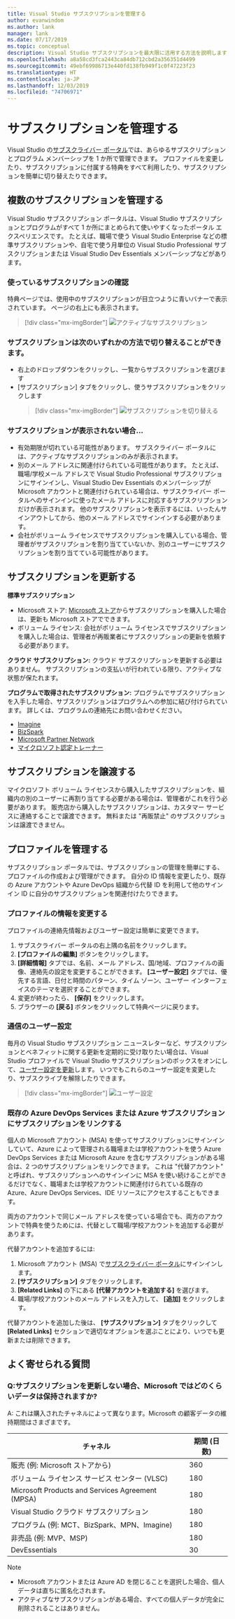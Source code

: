 ```yaml
---
title: Visual Studio サブスクリプションを管理する
author: evanwindom
ms.author: lank
manager: lank
ms.date: 07/17/2019
ms.topic: conceptual
description: Visual Studio サブスクリプションを最大限に活用する方法を説明します
ms.openlocfilehash: a8a58cd3fca2443ca84db712cbd2a356351d4499
ms.sourcegitcommit: 49ebf69986713e440fd138fb949f1c0f47223f23
ms.translationtype: HT
ms.contentlocale: ja-JP
ms.lasthandoff: 12/03/2019
ms.locfileid: "74706971"
---
```

# <a name="managing-subscriptions"></a>サブスクリプションを管理する

Visual Studio の[サブスクライバー ポータル](https://my.visualstudio.com)では、あらゆるサブスクリプションとプログラム メンバーシップを 1 か所で管理できます。 プロファイルを変更したり、サブスクリプションに付属する特典をすべて利用したり、サブスクリプションを簡単に切り替えたりできます。

## <a name="managing-multiple-subscriptions"></a>複数のサブスクリプションを管理する

Visual Studio サブスクリプション ポータルは、Visual Studio サブスクリプションとプログラムがすべて 1 か所にまとめられて使いやすくなったポータル エクスペリエンスです。 たとえば、職場で使う Visual Studio Enterprise などの標準サブスクリプションや、自宅で使う月単位の Visual Studio Professional サブスクリプションまたは Visual Studio Dev Essentials メンバーシップなどがあります。

### <a name="which-subscription-am-i-using"></a>使っているサブスクリプションの確認

特典ページでは、使用中のサブスクリプションが目立つように青いバナーで表示されています。 ページの右上にも表示されます。
> [!div class="mx-imgBorder"]
> ![アクティブなサブスクリプション](_img/manage-vs-subscriptions/current-subscription-cropped.png)

### <a name="to-switch-between-subscriptions-you-can"></a>サブスクリプションは次のいずれかの方法で切り替えることができます。

- 右上のドロップダウンをクリックし、一覧からサブスクリプションを選びます
- [サブスクリプション] タブをクリックし、使うサブスクリプションをクリックします
  > [!div class="mx-imgBorder"]
  > ![サブスクリプションを切り替える](_img/manage-vs-subscriptions/change-subscription-resized.png)

### <a name="if-your-subscription-is-not-visible"></a>サブスクリプションが表示されない場合...

- 有効期限が切れている可能性があります。 サブスクライバー ポータルには、アクティブなサブスクリプションのみが表示されます。
- 別のメール アドレスに関連付けられている可能性があります。 たとえば、職場/学校メール アドレスで Visual Studio Professional サブスクリプションにサインインし、Visual Studio Dev Essentials のメンバーシップが Microsoft アカウントと関連付けられている場合は、サブスクライバー ポータルへのサインインに使ったメール アドレスに対応するサブスクリプションだけが表示されます。 他のサブスクリプションを表示するには、いったんサインアウトしてから、他のメール アドレスでサインインする必要があります。
- 会社がボリューム ライセンスでサブスクリプションを購入している場合、管理者がサブスクリプションを割り当てていないか、別のユーザーにサブスクリプションを割り当てている可能性があります。

## <a name="renewing-my-subscriptions"></a>サブスクリプションを更新する

**標準サブスクリプション**
- Microsoft ストア: [Microsoft ストア](https://www.microsoft.com/store)からサブスクリプションを購入した場合は、更新も Microsoft ストアでできます。
- ボリューム ライセンス: 会社がボリューム ライセンスでサブスクリプションを購入した場合は、管理者が再販業者にサブスクリプションの更新を依頼する必要があります。

**クラウド サブスクリプション:** クラウド サブスクリプションを更新する必要はありません。 サブスクリプションの支払いが行われている限り、アクティブな状態が保たれます。

**プログラムで取得されたサブスクリプション:** プログラムでサブスクリプションを入手した場合、サブスクリプションはプログラムへの参加に結び付けられています。 詳しくは、プログラムの連絡先にお問い合わせください。

- [Imagine](https://imagine.microsoft.com/about)
- [BizSpark](https://bizspark.microsoft.com/About/Offers)
- [Microsoft Partner Network](https://partner.microsoft.com)
- [マイクロソフト認定トレーナー](https://www.microsoft.com/learning/mct-certification.aspx)

## <a name="transferring-subscriptions"></a>サブスクリプションを譲渡する

マイクロソフト ボリューム ライセンスから購入したサブスクリプションを、組織内の別のユーザーに再割り当てする必要がある場合は、管理者がこれを行う必要があります。
販売店から購入したサブスクリプションは、カスタマー サービスに連絡することで譲渡できます。 無料または "再販禁止" のサブスクリプションは譲渡できません。

## <a name="managing-my-profile"></a>プロファイルを管理する

サブスクリプション ポータルでは、サブスクリプションの管理を簡単にする、プロファイルの作成および管理ができます。 自分の ID 情報を変更したり、既存の Azure アカウントや Azure DevOps 組織から代替 ID を利用して他のサインイン ID に自分のサブスクリプションを関連付けたりできます。

### <a name="changing-profile-information"></a>プロファイルの情報を変更する

プロファイルの連絡先情報およびユーザー設定は簡単に変更できます。

1. サブスクライバー ポータルの右上隅の名前をクリックします。
2. **[プロファイルの編集]** ボタンをクリックします。
3. **[詳細情報]** タブでは、名前、メール アドレス、国/地域、プロファイルの画像、連絡先の設定を変更することができます。 **[ユーザー設定]** タブでは、優先する言語、日付と時間のパターン、タイム ゾーン、ユーザー インターフェイスのテーマを選択することができます。
4. 変更が終わったら、 **[保存]** をクリックします。
5. ブラウザーの **[戻る]** ボタンをクリックして特典ページに戻ります。

### <a name="setting-communications-preferences"></a>通信のユーザー設定
毎月の Visual Studio サブスクリプション ニュースレターなど、サブスクリプションとベネフィットに関する更新を定期的に受け取りたい場合は、Visual Studio プロファイルで Visual Studio サブスクリプションのボックスをオンにして、[ユーザー設定を更新](https://app.vsaex.visualstudio.com/me?workflowID=devprogram&tab=edit)します。 いつでもこれらのユーザー設定を変更したり、サブスクライブを解除したりできます。 

   > [!div class="mx-imgBorder"]
   > ![ユーザー設定](_img/manage-vs-subscriptions/change-prefs.png)
   
### <a name="linking-my-subscription-to-existing-azure-devops-services-or-azure-subscriptions"></a>既存の Azure DevOps Services または Azure サブスクリプションにサブスクリプションをリンクする
個人の Microsoft アカウント (MSA) を使ってサブスクリプションにサインインしていて、Azure によって管理される職場または学校アカウントを使う Azure DevOps Services または Microsoft Azure を含むサブスクリプションがある場合は、2 つのサブスクリプションをリンクできます。 これは "代替アカウント" と呼ばれ、サブスクリプションへのサインインに MSA を使い続けることができるだけでなく、職場または学校アカウントに関連付けられている既存の Azure、Azure DevOps Services、IDE リソースにアクセスすることもできます。

両方のアカウントで同じメール アドレスを使っている場合でも、両方のアカウントで特典を使うためには、代替として職場/学校アカウントを追加する必要があります。

代替アカウントを追加するには:

1. Microsoft アカウント (MSA) で[サブスクライバー ポータル](https://my.visualstudio.com?wt.mc_id=o~msft~docs)にサインインします。
2. **[サブスクリプション]** タブをクリックします。
3. **[Related Links]** の下にある **[代替アカウントを追加する]** を選びます。
4. 職場/学校アカウントのメール アドレスを入力して、 **[追加]** をクリックします。

代替アカウントを追加した後は、 **[サブスクリプション]** タブをクリックして **[Related Links]** セクションで適切なオプションを選ぶことにより、いつでも更新または削除できます。

## <a name="frequently-asked-questions"></a>よく寄せられる質問

### <a name="q-if-i-do-not-renew-my-subscription-how-long-will-microsoft-keep-my-data"></a>Q:サブスクリプションを更新しない場合、Microsoft ではどのくらいデータは保持されますか?
A: これは購入されたチャネルによって異なります。Microsoft の顧客データの維持期間はさまざまです。

| チャネル                                                | 期間 (日数) |
|--------------------------------------------------------|-----------------|
|    販売 (例: Microsoft ストアから)               |    360          |
|    ボリューム ライセンス サービス センター (VLSC)              |    180          |
|    Microsoft Products and Services Agreement (MPSA)    |    180          |
|    Visual Studio クラウド サブスクリプション                   |    180          |
|    プログラム (例: MCT、BizSpark、MPN、Imagine)          |    180          |
|    非売品 (例: MVP、MSP)                      |    180          |
|    DevEssentials                                       |    30           |

> [!NOTE]
> - Microsoft アカウントまたは Azure AD を閉じることを選択した場合、個人データは直ちに匿名化されます。
> - アクティブなサブスクリプションがある場合、すべての個人データが完全に削除されることはありません。
